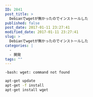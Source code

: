 ```yaml
---
ID: 2841
post_title: >
  Debianでwgetが無かったのでインストールした
published: false
post_date: 2017-01-11 23:27:41
modified_date: 2017-01-11 23:27:41
slug: >
  Debianでwgetが無かったのでインストールした
categories: |
  -
  - 開発
tags: ""
---
```

<!--more-->


```
-bash: wget: command not found
```

```bash
apt-get update
apt-get -f install
apt-get install wget
```